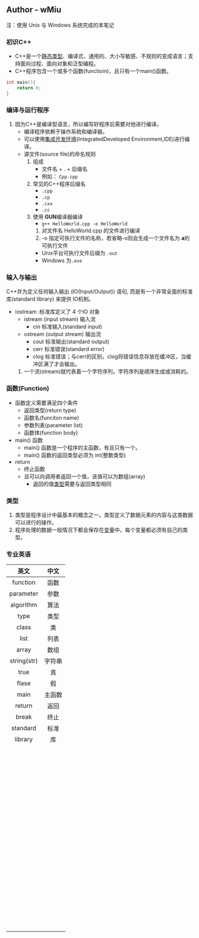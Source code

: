 ## Author - wMiu
注：使用 Unix 与 Windows 系统完成的本笔记

### 初识C++
   - C++是一个[静态类型](#)、编译式、通用的、大小写敏感、不规则的变成语言；支持面向过程、面向对象和泛型编程。
   - C++程序包含一个或多个函数(functioin)，且只有一个main()函数。
```C++
int main(){
    return 0;
}
```

### 编译与运行程序
1. 因为C++是编译型语言，所以编写好程序后需要对他进行编译。
   - 编译程序依赖于操作系统和编译器。
   - 可以使用[集成开发环境](#集成开发环境)(IntegratedDeveloped Environment,IDE)进行编译。
   - 源文件(source file)的命名规则
      1. 组成
         - 文件名 + . + 后缀名
         - 例如： `Cpp.cpp`
      2. 常见的C++程序后缀名
         - `.cpp`
         - `.cp`
         - `.cxx`
         - `.cc`
      3. 使用 **GUN**编译器编译
         - `g++ HelloWorld.cpp -o HelloWorld`
         1. 对文件名 HelloWorld.cpp 的文件进行编译
         2. -o 指定可执行文件的名称，若省略-o则会生成一个文件名为 **a**的可执行文件
         - Unix平台可执行文件后缀为 `.out`
         - Windows 为`.exe`
   
### 输入与输出
C++并为定义任何输入输出 (IO(Input/Output)) 语句, 而是有一个非常全面的标准库(standard library) 来提供 IO机制。
- iostream :标准库定义了 4 个IO 对象 
   - istream (input stream) 输入流
      - cin 标准输入(standard input)
   - ostream (output stream) 输出流
      - cout 标准输出(standard output)
      - cerr 标准错误(standard error)
      - clog 标准错误；与cerr的区别，clog将错误信息存放在缓冲区，当缓冲区满了才会输出。
   1. 一个流(stream)就代表着一个字符序列，字符序列是顺序生成或消耗的。

### 函数(Function)
   - 函数定义需要满足四个条件
      - 返回类型(return type)
      - 函数名(funciton name)
      - 参数列表(parameter list)
      - 函数体(function body)
   - main() 函数
      - main() 函数是一个程序的主函数，有且只有一个。
      - main() 函数的返回类型必须为 int(整数类型)
   - return
      - 终止函数
      - 且可以向调用者返回一个值，该值可以为数组(array)
        - 返回的值[类型](#类型)需要与返回类型相同


### 类型
1. 类型是程序设计中最基本的概念之一，类型定义了数据元素的内容与这类数据可以进行的操作。
2. 程序处理的数据一般情况下都会保存在[变量](#变量)中，每个变量都必须有自己的类型。

### 专业英语
|    英文     |  中文  |
| :---------: | :----: |
|  function   |  函数  |
|  parameter  |  参数  |
|  algorithm  |  算法  |
|    type     |  类型  |
|    class    |   类   |
|    list     |  列表  |
|    array    |  数组  |
| string(str) | 字符串 |
|    true     |   真   |
|    flase    |   假   |
|    main     | 主函数 |
|   return    |  返回  |
|    break    |  终止  |
|  standard   |  标准  |
|   library   |   库   |
|             |        |
|             |        |
|             |        |
|             |        |
|             |        |
|             |        |
|             |        |
|             |        |
|             |        |
|             |        |
|             |        |
|             |        |
|             |        |
|             |        |
|             |        |
|             |        |
|             |        |
|             |        |
|             |        |
|             |        |
|             |        |
|             |        |
|             |        |
|             |        |
|             |        |
|             |        |
|             |        |
|             |        |
|             |        |
|             |        |
|             |        |
|             |        |
|             |        |
|             |        |
|             |        |
|             |        |
|             |        |
|             |        |
|             |        |
|             |        |
|             |        |
|             |        |
|             |        |
|             |        |
|             |        |
|             |        |
|             |        |
|             |        |
|             |        |
|             |        |
|             |        |
|             |        |
|             |        |
|             |        |
|             |        |
|             |        |
|             |        |
|             |        |
|             |        |
|             |        |
|             |        |
|             |        |
|             |        |
|             |        |
|             |        |
|             |        |
|             |        |
|             |        |
|             |        |
|             |        |
|             |        |
|             |        |
|             |        |
|             |        |
|             |        |
|             |        |
|             |        |
|             |        |
|             |        |
|             |        |
|             |        |
|             |        |
|             |        |

